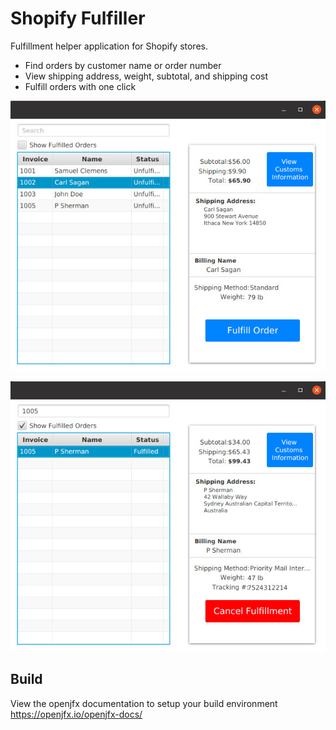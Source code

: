 # Shopify Fulfiller
Fulfillment helper application for Shopify stores.

* Find orders by customer name or order number
* View shipping address, weight, subtotal, and shipping cost
* Fulfill orders with one click

![Alt text](demo/demo1.jpg?raw=true)

![Alt text](demo/demo2.jpg?raw=true)

## Build

View the openjfx documentation to setup your build environment
https://openjfx.io/openjfx-docs/
